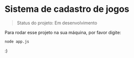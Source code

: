 # Sistema de cadastro de jogos

> Status do projeto: Em desenvolvimento

Para rodar esse projeto na sua máquina, por favor digite: 

```
node app.js
```

:)